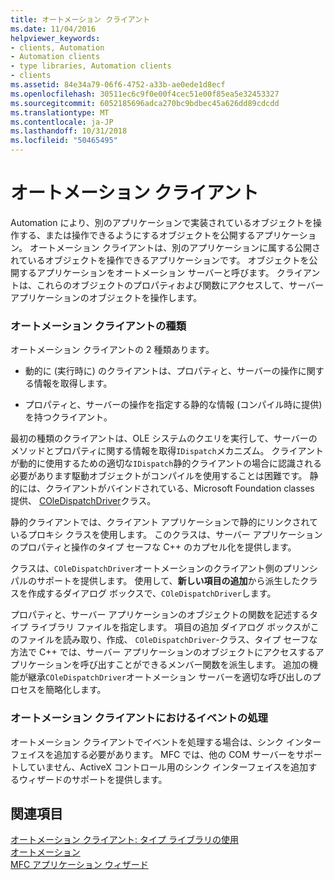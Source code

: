 ```yaml
---
title: オートメーション クライアント
ms.date: 11/04/2016
helpviewer_keywords:
- clients, Automation
- Automation clients
- type libraries, Automation clients
- clients
ms.assetid: 84e34a79-06f6-4752-a33b-ae0ede1d8ecf
ms.openlocfilehash: 30511ec6c9f0e00f4cec51e00f85ea5e32453327
ms.sourcegitcommit: 6052185696adca270bc9bdbec45a626dd89cdcdd
ms.translationtype: MT
ms.contentlocale: ja-JP
ms.lasthandoff: 10/31/2018
ms.locfileid: "50465495"
---
```

# <a name="automation-clients"></a>オートメーション クライアント

Automation により、別のアプリケーションで実装されているオブジェクトを操作する、または操作できるようにするオブジェクトを公開するアプリケーション。 オートメーション クライアントは、別のアプリケーションに属する公開されているオブジェクトを操作できるアプリケーションです。 オブジェクトを公開するアプリケーションをオートメーション サーバーと呼びます。 クライアントは、これらのオブジェクトのプロパティおよび関数にアクセスして、サーバー アプリケーションのオブジェクトを操作します。

### <a name="types-of-automation-clients"></a>オートメーション クライアントの種類

オートメーション クライアントの 2 種類あります。

- 動的に (実行時に) のクライアントは、プロパティと、サーバーの操作に関する情報を取得します。

- プロパティと、サーバーの操作を指定する静的な情報 (コンパイル時に提供) を持つクライアント。

最初の種類のクライアントは、OLE システムのクエリを実行して、サーバーのメソッドとプロパティに関する情報を取得`IDispatch`メカニズム。 クライアントが動的に使用するための適切な`IDispatch`静的クライアントの場合に認識される必要があります駆動オブジェクトがコンパイルを使用することは困難です。 静的には、クライアントがバインドされている、Microsoft Foundation classes 提供、 [COleDispatchDriver](../mfc/reference/coledispatchdriver-class.md)クラス。

静的クライアントでは、クライアント アプリケーションで静的にリンクされているプロキシ クラスを使用します。 このクラスは、サーバー アプリケーションのプロパティと操作のタイプ セーフな C++ のカプセル化を提供します。

クラスは、`COleDispatchDriver`オートメーションのクライアント側のプリンシパルのサポートを提供します。 使用して、**新しい項目の追加**から派生したクラスを作成するダイアログ ボックスで、`COleDispatchDriver`します。

プロパティと、サーバー アプリケーションのオブジェクトの関数を記述するタイプ ライブラリ ファイルを指定します。 項目の追加 ダイアログ ボックスがこのファイルを読み取り、作成、 `COleDispatchDriver`-クラス、タイプ セーフな方法で C++ では、サーバー アプリケーションのオブジェクトにアクセスするアプリケーションを呼び出すことができるメンバー関数を派生します。 追加の機能が継承`COleDispatchDriver`オートメーション サーバーを適切な呼び出しのプロセスを簡略化します。

### <a name="handling-events-in-automation-clients"></a>オートメーション クライアントにおけるイベントの処理

オートメーション クライアントでイベントを処理する場合は、シンク インターフェイスを追加する必要があります。 MFC では、他の COM サーバーをサポートしていません、ActiveX コントロール用のシンク インターフェイスを追加するウィザードのサポートを提供します。

## <a name="see-also"></a>関連項目

[オートメーション クライアント: タイプ ライブラリの使用](../mfc/automation-clients-using-type-libraries.md)<br/>
[オートメーション](../mfc/automation.md)<br/>
[MFC アプリケーション ウィザード](../mfc/reference/mfc-application-wizard.md)


